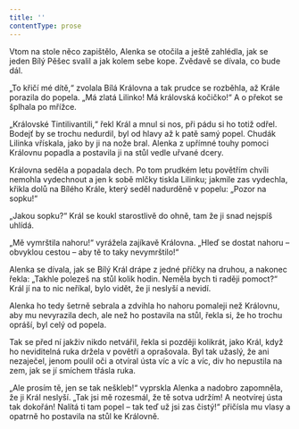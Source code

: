 ```yaml
---
title: ''
contentType: prose
---
```


Vtom na stole něco zapištělo, Alenka se otočila a ještě zahlédla, jak se jeden Bílý Pěšec svalil a jak kolem sebe kope. Zvědavě se dívala, co bude dál.

„To křičí mé dítě,“ zvolala Bílá Královna a tak prudce se rozběhla, až Krále porazila do popela. „Má zlatá Lilinko! Má královská kočičko!“ A o překot se šplhala po mřížce.

„Královské Tintilivantili,“ řekl Král a mnul si nos, při pádu si ho totiž odřel. Bodejť by se trochu nedurdil, byl od hlavy až k patě samý popel. Chudák Lilinka vřískala, jako by ji na nože bral. Alenka z upřímné touhy pomoci Královnu popadla a postavila ji na stůl vedle uřvané dcery.

Královna seděla a popadala dech. Po tom prudkém letu povětřím chvíli nemohla vydechnout a jen k sobě mlčky tiskla Lilinku; jakmile zas vydechla, křikla dolů na Bílého Krále, který seděl nadurděně v popelu: „Pozor na sopku!“

„Jakou sopku?“ Král se koukl starostlivě do ohně, tam že ji snad nejspíš uhlídá.

„Mě vymrštila nahoru!“ vyrážela zajíkavě Královna. „Hleď se dostat nahoru – obvyklou cestou – aby tě to taky nevymrštilo!“

Alenka se dívala, jak se Bílý Král drápe z jedné příčky na druhou, a nakonec řekla: „Takhle polezeš na stůl kolik hodin. Neměla bych ti raději pomoct?“ Král jí na to nic neříkal, bylo vidět, že ji neslyší a nevidí.

Alenka ho tedy šetrně sebrala a zdvihla ho nahoru pomaleji než Královnu, aby mu nevyrazila dech, ale než ho postavila na stůl, řekla si, že ho trochu opráší, byl celý od popela.

Tak se před ní jakživ nikdo netvářil, řekla si později kolikrát, jako Král, když ho neviditelná ruka držela v povětří a oprašovala. Byl tak užaslý, že ani nezaječel, jenom poulil oči a otvíral ústa víc a víc a víc, div ho nepustila na zem, jak se jí smíchem třásla ruka.

„Ale prosím tě, jen se tak neškleb!“ vyprskla Alenka a nadobro zapomněla, že ji Král neslyší. „Tak jsi mě rozesmál, že tě sotva udržím! A neotvírej ústa tak dokořán! Nalítá ti tam popel – tak teď už jsi zas čistý!“ přičísla mu vlasy a opatrně ho postavila na stůl ke Královně.
